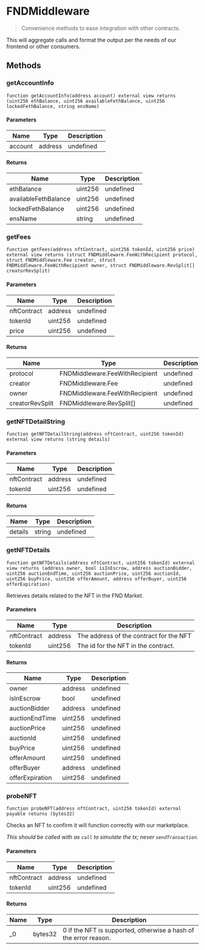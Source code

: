 # FNDMiddleware



> Convenience methods to ease integration with other contracts.

This will aggregate calls and format the output per the needs of our frontend or other consumers.



## Methods

### getAccountInfo

```solidity
function getAccountInfo(address account) external view returns (uint256 ethBalance, uint256 availableFethBalance, uint256 lockedFethBalance, string ensName)
```





#### Parameters

| Name | Type | Description |
|---|---|---|
| account | address | undefined |

#### Returns

| Name | Type | Description |
|---|---|---|
| ethBalance | uint256 | undefined |
| availableFethBalance | uint256 | undefined |
| lockedFethBalance | uint256 | undefined |
| ensName | string | undefined |

### getFees

```solidity
function getFees(address nftContract, uint256 tokenId, uint256 price) external view returns (struct FNDMiddleware.FeeWithRecipient protocol, struct FNDMiddleware.Fee creator, struct FNDMiddleware.FeeWithRecipient owner, struct FNDMiddleware.RevSplit[] creatorRevSplit)
```





#### Parameters

| Name | Type | Description |
|---|---|---|
| nftContract | address | undefined |
| tokenId | uint256 | undefined |
| price | uint256 | undefined |

#### Returns

| Name | Type | Description |
|---|---|---|
| protocol | FNDMiddleware.FeeWithRecipient | undefined |
| creator | FNDMiddleware.Fee | undefined |
| owner | FNDMiddleware.FeeWithRecipient | undefined |
| creatorRevSplit | FNDMiddleware.RevSplit[] | undefined |

### getNFTDetailString

```solidity
function getNFTDetailString(address nftContract, uint256 tokenId) external view returns (string details)
```





#### Parameters

| Name | Type | Description |
|---|---|---|
| nftContract | address | undefined |
| tokenId | uint256 | undefined |

#### Returns

| Name | Type | Description |
|---|---|---|
| details | string | undefined |

### getNFTDetails

```solidity
function getNFTDetails(address nftContract, uint256 tokenId) external view returns (address owner, bool isInEscrow, address auctionBidder, uint256 auctionEndTime, uint256 auctionPrice, uint256 auctionId, uint256 buyPrice, uint256 offerAmount, address offerBuyer, uint256 offerExpiration)
```

Retrieves details related to the NFT in the FND Market.



#### Parameters

| Name | Type | Description |
|---|---|---|
| nftContract | address | The address of the contract for the NFT |
| tokenId | uint256 | The id for the NFT in the contract. |

#### Returns

| Name | Type | Description |
|---|---|---|
| owner | address | undefined |
| isInEscrow | bool | undefined |
| auctionBidder | address | undefined |
| auctionEndTime | uint256 | undefined |
| auctionPrice | uint256 | undefined |
| auctionId | uint256 | undefined |
| buyPrice | uint256 | undefined |
| offerAmount | uint256 | undefined |
| offerBuyer | address | undefined |
| offerExpiration | uint256 | undefined |

### probeNFT

```solidity
function probeNFT(address nftContract, uint256 tokenId) external payable returns (bytes32)
```

Checks an NFT to confirm it will function correctly with our marketplace.

*This should be called with as `call` to simulate the tx; never `sendTransaction`.*

#### Parameters

| Name | Type | Description |
|---|---|---|
| nftContract | address | undefined |
| tokenId | uint256 | undefined |

#### Returns

| Name | Type | Description |
|---|---|---|
| _0 | bytes32 | 0 if the NFT is supported, otherwise a hash of the error reason. |




